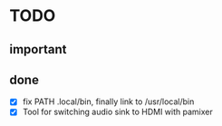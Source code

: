 # TODO

## important

## done
- [x] fix PATH .local/bin, finally link to /usr/local/bin
- [x] Tool for switching audio sink to HDMI with pamixer
